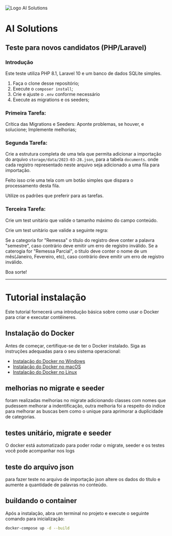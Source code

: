 ![Logo AI Solutions](http://aisolutions.tec.br/wp-content/uploads/sites/2/2019/04/logo.png)

# AI Solutions

## Teste para novos candidatos (PHP/Laravel)

### Introdução

Este teste utiliza PHP 8.1, Laravel 10 e um banco de dados SQLite simples.

1. Faça o clone desse repositório;
1. Execute o `composer install`;
1. Crie e ajuste o `.env` conforme necessário
1. Execute as migrations e os seeders;

### Primeira Tarefa:

Crítica das Migrations e Seeders: Aponte problemas, se houver, e solucione; Implemente melhorias;

### Segunda Tarefa:

Crie a estrutura completa de uma tela que permita adicionar a importação do arquivo `storage/data/2023-03-28.json`, para a tabela `documents`. onde cada registro representado neste arquivo seja adicionado a uma fila para importação.

Feito isso crie uma tela com um botão simples que dispara o processamento desta fila.

Utilize os padrões que preferir para as tarefas.

### Terceira Tarefa:

Crie um test unitário que valide o tamanho máximo do campo conteúdo.

Crie um test unitário que valide a seguinte regra:

Se a categoria for "Remessa" o título do registro deve conter a palavra "semestre", caso contrário deve emitir um erro de registro inválido.
Se a caterogia for "Remessa Parcial", o titulo deve conter o nome de um mês(Janeiro, Fevereiro, etc), caso contrário deve emitir um erro de registro inválido.


Boa sorte!

-------------------------------------------------------------------------------------------------------

# Tutorial instalação

Este tutorial fornecerá uma introdução básica sobre como usar o Docker para criar e executar contêineres.

## Instalação do Docker

Antes de começar, certifique-se de ter o Docker instalado. Siga as instruções adequadas para o seu sistema operacional:
- [Instalação do Docker no Windows](https://docs.docker.com/desktop/install/windows/)
- [Instalação do Docker no macOS](https://docs.docker.com/desktop/install/mac/)
- [Instalação do Docker no Linux](https://docs.docker.com/desktop/install/linux/)

## melhorias no migrate e seeder

foram realizadas melhorias no migrate adicionando classes com nomes que pudessem melhorar a indentificação, outra melhoria foi a respeito do indice para melhorar as buscas bem como o unique para aprimorar a duplicidade de categorias.

## testes unitário, migrate e seeder 

O docker está automatizado para poder rodar o migrate, seeder e os testes você pode acompanhar nos logs

## teste do arquivo json

para fazer teste no arquivo de importação json altere os dados do titulo e aumente a quantidade de palavras no conteúdo.

## buildando o container

Após a instalação, abra um terminal no projeto e execute o seguinte comando para inicialização:

```bash
docker-compose up -d --build